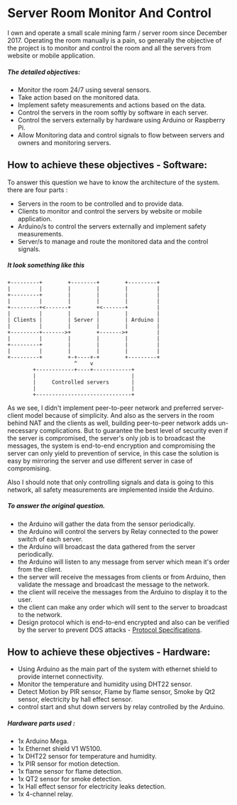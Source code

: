 # Server Room Monitor And Control

I own and operate a small scale mining farm / server room since December 2017.
Operating the room manually is a pain, so generally the objective of the project is to monitor and control the room and all the servers from website or mobile application.

##### The detailed objectives:

 - Monitor the room 24/7 using several sensors.
 - Take action based on the monitored data.
 - Implement safety measurements and actions based on the data.
 - Control the servers in the room softly by software in each server.
 - Control the servers externally by hardware using Arduino or Raspberry Pi.
 - Allow Monitoring data and control signals to flow between servers and owners and monitoring servers.

## How to achieve these objectives - Software:

 To answer this question we have to know the architecture of the system.
 there are four parts :
   - Servers in the room to be controlled and to provide data.
   - Clients to monitor and control the servers by website or mobile application.
   - Arduino/s to control the servers externally and implement safety measurements.
   - Server/s to manage and route the monitored data and the control signals.

##### It look something like this

```
+---------+        +--------+        +---------+
|         |        |        |        |         |
+---------+        |        |        |         |
|         |        |        |        |         |
+---------+<-------+        +<-------+         |
|         |        |        |        |         |
| Clients |        | Server |        | Arduino |
|         |        |        |        |         |
+---------+------->+        +------->+         |
|         |        |        |        |         |
+---------+        |        |        |         |
|         |        |        |        |         |
+---------+        +-+----+-+        +---------+
                     ^    v
        +------------+----+------------+
        |                              |
        |     Controlled servers       |
        |                              |
        +------------------------------+

```
As we see, I didn't implement peer-to-peer network and preferred server-client model because of simplicity. And also as the servers in the room behind NAT and the clients as well, building peer-to-peer network adds un-necessary complications.
But to guarantee the best level of security even if the server is compromised, the server's only job is to broadcast the messages, the system is end-to-end encryption and compromising the server can only yield to prevention of service, in this case the solution is easy by mirroring the server and use different server in case of compromising.

Also I should note that only controlling signals and data is going to this network, all safety measurements are implemented inside the Arduino.

#####  To answer the original question.

 - the Arduino will gather the data from the sensor periodically.
 - the Arduino will control the servers by Relay connected to the power switch of each server.
 - the Arduino will broadcast the data gathered from the server periodically.
 - the Arduino will listen to any message from server which mean it's order from the client.
 - the server will receive the messages from clients or from Arduino, then validate the message and broadcast the message to the network.
 - the client will receive the messages from the Arduino to display it to the user.
 - the client can make any order which will sent to the server to broadcast to the network. 
 - Design protocol which is end-to-end encrypted and also can be verified by the server to prevent DOS attacks - [Protocol Specifications](protocol/protocol-specifications.md).


## How to achieve these objectives - Hardware:
 
 - Using Arduino as the main part of the system with ethernet shield to provide internet connectivity.
 - Monitor the temperature and humidity using DHT22 sensor.
 - Detect Motion by PIR sensor, Flame by flame sensor, Smoke by Qt2 sensor, electricity by hall effect sensor.
 - control start and shut down servers by relay controlled by the Arduino.

##### Hardware parts used :
 
  - 1x Arduino Mega.
  - 1x Ethernet shield V1 W5100.
  - 1x DHT22 sensor for temperature and humidity.
  - 1x PIR sensor for motion detection.
  - 1x flame sensor for flame detection.
  - 1x QT2 sensor for smoke detection.
  - 1x Hall effect sensor for electricity leaks detection.
  - 1x 4-channel relay.